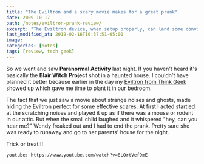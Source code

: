 ```yaml
---
title: "The Eviltron and a scary movie makes for a great prank"
date: 2009-10-17
path: /notes/eviltron-prank-review/
excerpt: "The Eviltron device, when setup properly, can land some convincing scares."
last_modified_at: 2019-02-16T10:37:51-05:00
image: 
categories: [notes]
tags: [review, tech geek]
---
```


So we went and saw **Paranormal Activity** last night. If you haven't heard it's basically the **Blair Witch Project** shot in a haunted house. I couldn't have planned it better because earlier in the day my [Eviltron from Think Geek](http://www.thinkgeek.com/gadgets/electronic/c427/) showed up which gave me time to plant it in our bedroom.

The fact that we just saw a movie about strange noises and ghosts, made hiding the Eviltron perfect for some effective scares. At first I acted startled at the scratching noises and played it up as if there was a mouse or rodent in our attic. But when the small child laughed and it whispered "hey, can you hear me?" Wendy freaked out and I had to end the prank. Pretty sure she was ready to runaway and go to her parents' house for the night.

Trick or treat!!!

`youtube: https://www.youtube.com/watch?v=8LOrtVef9mE`
